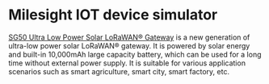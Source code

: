 # Milesight IOT device simulator

[SG50 Ultra Low Power Solar LoRaWAN® Gateway](https://www.milesight.com/iot/resources/download-center/#firmware-sg50) is a new generation of ultra-low power solar LoRaWAN® gateway. It is powered by solar energy and built-in 10,000mAh large capacity battery, which can be used for a long time without external power supply. It is suitable for various application scenarios such as smart agriculture, smart city, smart factory, etc.